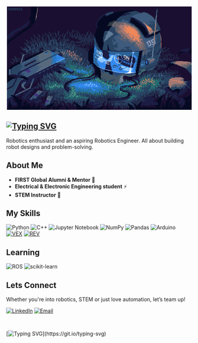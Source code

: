 <p align="center">
  <img width="500" height="280" src="8862716333e57a67d592694c068c1ca1.gif"
  alt="Alternate text">
  </p>
  <!--I used HTML code to center the gif-->

[![Typing SVG](https://readme-typing-svg.demolab.com?font=Aldrich&size=28&duration=1500&pause=1000&color=67B9F7&width=435&lines=Hi+!;I'm+Ahmed+Hussein)](https://git.io/typing-svg)
---

Robotics enthusiast and an aspiring Robotics Engineer.
All about building robot designs and problem-solving.

About Me
---

* **FIRST Global Alumni & Mentor** 🤖
* **Electrical & Electronic Engineering student** ⚡
* **STEM Instructor** 🔭

My Skills
---

![Python](https://img.shields.io/badge/python-3670A0?style=for-the-badge&logo=python&logoColor=ffdd54)
![C++](https://img.shields.io/badge/c++-%2300599C.svg?style=for-the-badge&logo=c%2B%2B&logoColor=white)
![Jupyter Notebook](https://img.shields.io/badge/jupyter-%23FA0F00.svg?style=for-the-badge&logo=jupyter&logoColor=white)
![NumPy](https://img.shields.io/badge/numpy-%23013243.svg?style=for-the-badge&logo=numpy&logoColor=white)
![Pandas](https://img.shields.io/badge/pandas-%23150458.svg?style=for-the-badge&logo=pandas&logoColor=white)
![Arduino](https://img.shields.io/badge/-Arduino-00979D?style=for-the-badge&logo=Arduino&logoColor=white)
[![VEX](https://img.shields.io/badge/VEX-red?style=for-the-badge&logo=Vex&logoColor=Gray&link=https://images.app.goo.gl/dAy21YrxwZXkjLKL7)](https://images.app.goo.gl/dAy21YrxwZXkjLKL7)
[![REV](https://img.shields.io/badge/REV-black?style=for-the-badge&logoColor=white&link=https://images.app.goo.gl/dAy21YrxwZXkjLKL7)](https://images.app.goo.gl/dAy21YrxwZXkjLKL7)

Learning
---

![ROS](https://img.shields.io/badge/ros-%230A0FF9.svg?style=for-the-badge&logo=ros&logoColor=white)
![scikit-learn](https://img.shields.io/badge/scikit--learn-%23F7931E.svg?style=for-the-badge&logo=scikit-learn&logoColor=white)

Lets Connect
---

Whether you're into robotics, STEM or just love automation, let’s team up!

[![LinkedIn](https://img.shields.io/badge/linkedin-%230077B5.svg?&style=for-the-badge&logo=linkedin&logoColor=white)](https://sd.linkedin.com/in/ahmed-khalifa-13b836233)
[![Email](https://img.shields.io/badge/gmail-%23D14836.svg?&style=for-the-badge&logo=gmail&logoColor=white)](mailto:ahmed.k.hussein01@gmail.com?subject=Hello%20Ileri,%20From%20*GithubGithub)

<br>
<!-- I used HTML code to leave a blank line-->

[![Typing SVG](https://readme-typing-svg.demolab.com?font=Aldrich&size=28&duration=1800&pause=1000&color=67B9F7&center=true&width=435&lines=Dream+big+.+.+.;Build+Bigger+!)](https://git.io/typing-svg)
